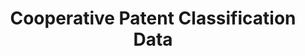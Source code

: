 ---
layout: default
bigquery: https://console.cloud.google.com/bigquery?p=patents-public-data&d=cpc&page=dataset
citation: '“Cooperative Patent Classification” by the EPO and USPTO, for public use. '
contributors: EPO, USPTO
cost: None
description: Cooperative Patent Classification Data contains the scheme and definitions
  of the Cooperative Patent Classification system for classifying patent documents.
  The CPC is the result of a partnership between the EPO and the USPTO in their joint
  effort to develop a common, internationally compatible classification system for
  technical documents, in particular patent publications, which will be used by both
  offices in the patent granting process
documentation: https://www.cooperativepatentclassification.org/cpcSchemeAndDefinitions
last_edit: 04/11/2022, 11:40:57
location: https://www.cooperativepatentclassification.org/index
maintained_by: USPTO, EPO
schema_fields:
- ipc_concordant
- children
- parents
- glossary
- ipcConcordant
- residualReferences
- not_allocatable
- title_part
- breakdownCode
- dateRevised
- child_groups
- breakdown_code
- date_revised
- titlePart
- childGroups
- definition
- application_references
- titleFull
- limiting_references
- synonyms
- title_full
- additional_only
- limitingReferences
- informativeReferences
- residual_references
- informative_references
- sizeCache
- symbol
- applicationReferences
- notAllocatable
- status
- level
shortname: cooperative_patent_classification
tags:
- patents
- science
title: Cooperative Patent Classification Data
uuid: 984374a7-16e9-4b35-9445-458daceb01bf
---